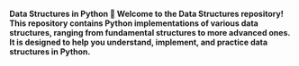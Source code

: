 **Data Structures in Python 🐍
Welcome to the Data Structures repository! 
This repository contains Python implementations of various data structures, ranging from fundamental structures to more advanced ones. 
It is designed to help you understand, implement, and practice data structures in Python.**

